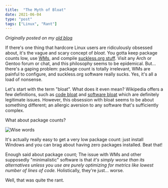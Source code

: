 ```yaml
---
title:  "The Myth of Bloat"
date: 2021-06-04
type: "post"
tags: ["Linux", "Rant"]
---
```



*Originally posted on my [old blog](https://github.com/Ta180m/blog/blob/main/_posts/2021-06-04-myth-bloat.md)*


If there's one thing that hardcore Linux users are ridiculously obsessed about, it's the vague and scary concept of *bloat*. You gotta keep package counts low, use [WMs](/posts/why-wms-suck), and compile [suckless.org stuff](suckless.org/). Visit any Arch or Gentoo forum or chat, and this philosophy seems to be epidemical. But... there's a gaping problem: package count is totally irrelevant, WMs are painful to configure, and suckless.org software really sucks. Yes, it's all a load of nonsense.

Let's start with the term "bloat". What does it even mean? Wikipedia offers a few definitions, such as [code bloat](https://en.wikipedia.org/wiki/Code_bloat) and [software bloat](https://en.wikipedia.org/wiki/Software_bloat) which are definitely legitimate issues. However, this obsession with bloat seems to be about something different; an allergic aversion to any software that's sufficiently complex.

What about package counts?

![Wise words](/images/package-count.png)

It's actually really easy to get a very low package count: just install Windows and you can brag about having zero packages installed. Beat that!

Enough said about package count; The issue with WMs and other supposedly "minimalistic" software is that *it's simply worse than its alternatives unless you use are purely optimizing for metrics like lowest number of lines of code.* Holistically, they're just... worse.

Well, that was quite the rant.

